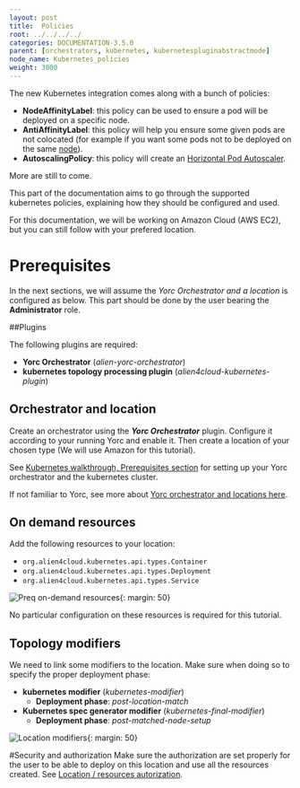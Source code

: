 ```yaml
---
layout: post
title:  Policies
root: ../../../../
categories: DOCUMENTATION-3.5.0
parent: [orchestrators, kubernetes, kubernetespluginabstractmode]
node_name: Kubernetes_policies
weight: 3000
---
```


The new Kubernetes integration comes along with a bunch of policies:

- **NodeAffinityLabel**: this policy can be used to ensure a pod will be deployed on a specific node.
- **AntiAffinityLabel**: this policy will help you ensure some given pods are not colocated (for example if you want some pods not to be deployed on the same [node](https://kubernetes.io/docs/concepts/architecture/nodes/)).
- **AutoscalingPolicy**: this policy will create an [Horizontal Pod Autoscaler](https://kubernetes.io/docs/tasks/run-application/horizontal-pod-autoscale/).

More are still to come.

This part of the documentation aims to go through the supported kubernetes policies, explaining how they should be configured and used.

For this documentation, we will be working on Amazon Cloud (AWS EC2), but you can still follow with your prefered location.

# Prerequisites

In the next sections, we will assume the *Yorc Orchestrator and a location* is configured as below.
This part should be done by the user bearing the **Administrator** role.

##Plugins

The following plugins are required:

- **Yorc Orchestrator** (*alien-yorc-orchestrator*)
- **kubernetes topology processing plugin** (*alien4cloud-kubernetes-plugin*)

## Orchestrator and location

Create an orchestrator using the ***Yorc Orchestrator*** plugin. Configure it according to your running Yorc and enable it. Then create a location of your chosen type (We will use Amazon for this tutorial).

See  [Kubernetes walkthrough, Prerequisites section](#/documentation/3.0.0/orchestrators/kubernetes/kubernetes_walkthrough.html) for setting up your Yorc orchestrator and the kubernetes cluster.

If not familiar to Yorc, see more about [Yorc orchestrator and locations here](#/documentation/3.0.0/orchestrators/yorc/index.html).

## On demand resources
Add the following resources to your location:

- `org.alien4cloud.kubernetes.api.types.Container`
- `org.alien4cloud.kubernetes.api.types.Deployment`
- `org.alien4cloud.kubernetes.api.types.Service`

![Preq on-demand resources](../../../images/3.4.0/user_guide/policies/prereq_config_ondemand_resources.png){: margin: 50}

No particular configuration on these resources is required for this tutorial.

## Topology modifiers
We need to link some modifiers to the location. Make sure when doing so to specify the proper deployment phase:

- **kubernetes modifier** (*kubernetes-modifier*)
    - **Deployment phase**: *post-location-match*
- **Kubernetes spec generator modifier** (*kubernetes-final-modifier*)
    - **Deployment phase**: *post-matched-node-setup*

![Location modifiers](../../../images/kubernetes_walkthrough/location_modifiers.png){: margin: 50}

#Security and authorization
Make sure the authorization are set properly for the user to be able to deploy on this location and use all the resources created.
See [Location / resources autorization](#/documentation/3.0.0/user_guide/location_autorization.html).
